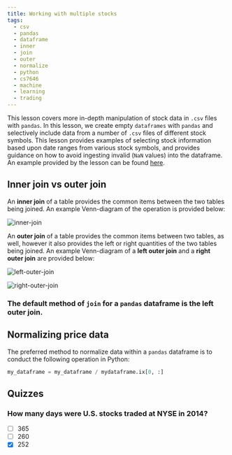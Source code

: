 ```yaml
---
title: Working with multiple stocks
tags:
  - csv
  - pandas
  - dataframe
  - inner
  - join
  - outer
  - normalize
  - python
  - cs7646
  - machine
  - learning
  - trading
---
```


This lesson covers more in-depth manipulation of stock data in `.csv` files with `pandas`. In this
lesson, we create empty `dataframes` with `pandas` and selectively include data from a number of
`.csv` files of different stock symbols. This lesson provides examples of selecting stock
information based upon date ranges from various stock symbols, and provides guidance on how to avoid
ingesting invalid (`NaN` values) into the dataframe. An example provided by the lesson can be found
[here](1-2_WorkingWithMultipleStocks.py).

## Inner join vs outer join

An **inner join** of a table provides the common items between the two tables being joined. An
example Venn-diagram of the operation is provided below:

![inner-join](inner-join.png)

An **outer join** of a table provides the common items between two tables, as well, however it also
provides the left or right quantities of the two tables being joined. An example Venn-diagram of a
**left outer join** and a **right outer join** are provided below:

![left-outer-join](left-outer-join.png)

![right-outer-join](right-outer-join.png)

### The default method of `join` for a `pandas` dataframe is the left outer join.

## Normalizing price data

The preferred method to normalize data within a `pandas` dataframe is to conduct the following
operation in Python:

```python
my_dataframe = my_dataframe / mydataframe.ix[0, :]
```

## Quizzes

### How many days were U.S. stocks traded at NYSE in 2014?

- [ ] 365
- [ ] 260
- [x] 252
